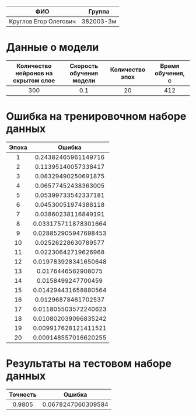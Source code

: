 | ФИО                   | Группа    |
|:---------------------:|:---------:|
| Круглов Егор Олегович | 382003-3м | 

# Данные о модели

| Количество нейронов на скрытом слое | Скорость обучения модели | Количество эпох | Время обучения, с |
|:-----------------------------------:|:------------------------:|:---------------:|:-----------------:|
| 300                                 | 0.1                      | 20              | 412               |

# Ошибка на тренировочном наборе данных

| Эпоха | Ошибка               |
|:-----:|:--------------------:|
| 1     | 0.24382465961149716  |
| 2     | 0.11395140057338417  |
| 3     | 0.08329490250691875  |
| 4     | 0.06577452438363005  |
| 5     | 0.05399733542337181  |
| 6     | 0.04530051974388118  |
| 7     | 0.03860238116849191  |
| 8     | 0.033175711878301664 |
| 9     | 0.028852905947698453 |
| 10    | 0.02526228630789577  |
| 11    | 0.02230642719626968  |
| 12    | 0.019783928341650648 |
| 13    | 0.0176446562908075   |
| 14    | 0.0158499247700459   |
| 15    | 0.014294431658880564 |
| 16    | 0.01296878461702537  |
| 17    | 0.011805503572240623 |
| 18    | 0.010802039096835242 |
| 19    | 0.009917628121411521 |
| 20    | 0.009148557016620255 |

# Результаты на тестовом наборе данных

| Точность | Ошибка             |
|:--------:|:------------------:|
| 0.9805   | 0.0678247060309584 |
